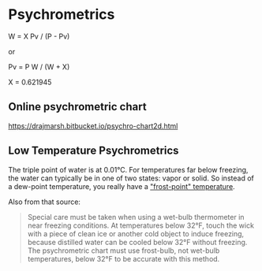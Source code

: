 # Psychrometrics

W = X Pv / (P - Pv)

or

Pv =  P W / (W + X)

X = 0.621945

## Online psychrometric chart

<https://drajmarsh.bitbucket.io/psychro-chart2d.html>

## Low Temperature Psychrometrics

The triple point of water is at 0.01°C.
For temperatures far below freezing, the water can typically be in one of two states: vapor or solid.
So instead of a dew-point temperature, you really have a ["frost-point" temperature](https://pdhonline.com/courses/m135/m135content.pdf).

Also from that source:

> Special care must be taken when using a wet-bulb thermometer in near freezing conditions.
> At temperatures below 32°F, touch the wick with a piece of clean ice or another cold object to induce freezing,
> because distilled water can be cooled below 32°F without freezing.
> The psychrometric chart must use frost-bulb, not wet-bulb temperatures, below 32°F to be accurate with this method.
